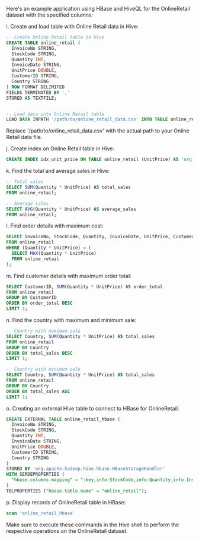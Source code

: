 Here's an example application using HBase and HiveQL for the OnlineRetail dataset with the specified columns:

i. Create and load table with Online Retail data in Hive:

```sql
-- Create Online Retail table in Hive
CREATE TABLE online_retail (
  InvoiceNo STRING,
  StockCode STRING,
  Quantity INT,
  InvoiceDate STRING,
  UnitPrice DOUBLE,
  CustomerID STRING,
  Country STRING
) ROW FORMAT DELIMITED
FIELDS TERMINATED BY ','
STORED AS TEXTFILE;


-- Load data into Online Retail table
LOAD DATA INPATH '/path/to/online_retail_data.csv' INTO TABLE online_retail;
```

Replace '/path/to/online_retail_data.csv' with the actual path to your Online Retail data file.

j. Create index on Online Retail table in Hive:
```sql
CREATE INDEX idx_unit_price ON TABLE online_retail (UnitPrice) AS 'org.apache.hadoop.hive.ql.index.compact.CompactIndexHandler' WITH DEFERRED REBUILD;
```

k. Find the total and average sales in Hive:
```sql
-- Total sales
SELECT SUM(Quantity * UnitPrice) AS total_sales
FROM online_retail;

-- Average sales
SELECT AVG(Quantity * UnitPrice) AS average_sales
FROM online_retail;
```

l. Find order details with maximum cost:
```sql
SELECT InvoiceNo, StockCode, Quantity, InvoiceDate, UnitPrice, CustomerID, Country
FROM online_retail
WHERE (Quantity * UnitPrice) = (
  SELECT MAX(Quantity * UnitPrice)
  FROM online_retail
);
```

m. Find customer details with maximum order total:
```sql
SELECT CustomerID, SUM(Quantity * UnitPrice) AS order_total
FROM online_retail
GROUP BY CustomerID
ORDER BY order_total DESC
LIMIT 1;
```

n. Find the country with maximum and minimum sale:
```sql
-- Country with maximum sale
SELECT Country, SUM(Quantity * UnitPrice) AS total_sales
FROM online_retail
GROUP BY Country
ORDER BY total_sales DESC
LIMIT 1;

-- Country with minimum sale
SELECT Country, SUM(Quantity * UnitPrice) AS total_sales
FROM online_retail
GROUP BY Country
ORDER BY total_sales ASC
LIMIT 1;
```

o. Creating an external Hive table to connect to HBase for OnlineRetail:
```sql
CREATE EXTERNAL TABLE online_retail_hbase (
  InvoiceNo STRING,
  StockCode STRING,
  Quantity INT,
  InvoiceDate STRING,
  UnitPrice DOUBLE,
  CustomerID STRING,
  Country STRING
)
STORED BY 'org.apache.hadoop.hive.hbase.HBaseStorageHandler'
WITH SERDEPROPERTIES (
  "hbase.columns.mapping" = ":key,info:StockCode,info:Quantity,info:InvoiceDate,info:UnitPrice,info:CustomerID,info:Country"
)
TBLPROPERTIES ("hbase.table.name" = "online_retail");
```

p. Display records of OnlineRetail table in HBase:
```sql
scan 'online_retail_hbase'
```

Make sure to execute these commands in the Hive shell to perform the respective operations on the OnlineRetail dataset.
